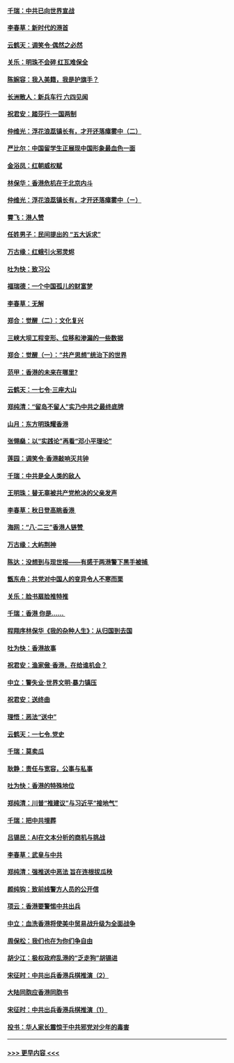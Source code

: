 #### [千瑞：中共已向世界宣战](../pages/nsc993/n11490123.md?t=08311422) 
#### [李春草：新时代的港首](../pages/nsc993/n11489864.md?t=08311422) 
#### [云鹤天：调笑令·偶然之必然](../pages/nsc993/n11489701.md?t=08311422) 
#### [关乐：明珠不会碎 红瓦难保全](../pages/nsc993/n11489647.md?t=08311422) 
#### [陈婉容：我入美籍，我是护旗手？](../pages/nsc993/n11487908.md?t=08311422) 
#### [长洲散人：新兵车行 六四见闻](../pages/nsc993/n11487729.md?t=08311422) 
#### [祝君安：踏莎行‧一国两制](../pages/nsc993/n11487699.md?t=08311422) 
#### [仲维光：浮花浪蕊镇长有，才开还落瘴雾中（二）](../pages/nsc993/n11483286.md?t=08311422) 
#### [严比尔：中国留学生正展现中国形象最血色一面](../pages/nsc993/n11485145.md?t=08311422) 
#### [金浴凤：红朝威权赋](../pages/nsc993/n11485191.md?t=08311422) 
#### [林保华：香港危机在于北京内斗](../pages/nsc993/n11484593.md?t=08311422) 
#### [仲维光：浮花浪蕊镇长有，才开还落瘴雾中（ㄧ）](../pages/nsc993/n11483259.md?t=08311422) 
#### [霄飞：港人赞](../pages/nsc993/n11482957.md?t=08311422) 
#### [任姓男子：民间提出的 “五大诉求”](../pages/nsc993/n11482897.md?t=08311422) 
#### [万古缘：红蛾引火邪灵烬](../pages/nsc993/n11482886.md?t=08311422) 
#### [吐为快：致习公](../pages/nsc993/n11482867.md?t=08311422) 
#### [福瑞德：一个中国孤儿的财富梦](../pages/nsc993/n11482817.md?t=08311422) 
#### [李春草：无解](../pages/nsc993/n11482791.md?t=08311422) 
#### [郑合：觉醒（二）：文化复兴](../pages/nsc993/n11478025.md?t=08311422) 
#### [三峡大坝工程变形、位移和渗漏的一些数据](../pages/nsc993/n11478232.md?t=08311422) 
#### [郑合：觉醒（一）：“共产思想”统治下的世界](../pages/nsc993/n11477663.md?t=08311422) 
#### [范甲：香港的未来在哪里?](../pages/nsc993/n11477249.md?t=08311422) 
#### [云鹤天：一七令·三座大山](../pages/nsc993/n11477192.md?t=08311422) 
#### [郑纯清：“留岛不留人”实乃中共之最终底牌](../pages/nsc993/n11476160.md?t=08311422) 
#### [山月：东方明珠耀香港](../pages/nsc993/n11476077.md?t=08311422) 
#### [张翎燊：以“实践论”再看“邓小平理论”](../pages/nsc993/n11475733.md?t=08311422) 
#### [莲园：调笑令‧香港敲响灭共钟](../pages/nsc993/n11475723.md?t=08311422) 
#### [千瑞：中共是全人类的敌人](../pages/nsc993/n11475329.md?t=08311422) 
#### [王明珠：替无辜被共产党枪决的父亲发声](../pages/nsc993/n11474570.md?t=08311422) 
#### [李春草：秋日登高眺香港 ](../pages/nsc993/n11474491.md?t=08311422) 
#### [海网：“八·二三”香港人链赞 ](../pages/nsc993/n11474538.md?t=08311422) 
#### [万古缘：大屿荆神](../pages/nsc993/n11474401.md?t=08311422) 
#### [陈达：没想到与现世报——有感于两港警下黑手被捕 ](../pages/nsc993/n11472557.md?t=08311422) 
#### [甑东舟：共党对中国人的变异令人不寒而栗](../pages/nsc993/n11472496.md?t=08311422) 
#### [关乐：脸书扇脸推特推](../pages/nsc993/n11472488.md?t=08311422) 
#### [千瑞：香港  你是…… ](../pages/nsc993/n11472459.md?t=08311422) 
#### [程翔序林保华《我的杂种人生》：从归国到去国](../pages/nsc993/n11472369.md?t=08311422) 
#### [吐为快：香港故事](../pages/nsc993/n11471931.md?t=08311422) 
#### [祝君安：渔家傲‧香港，在给谁机会？](../pages/nsc993/n11469718.md?t=08311422) 
#### [中立：警失业‧世界文明‧暴力镇压](../pages/nsc993/n11467566.md?t=08311422) 
#### [祝君安：送终曲](../pages/nsc993/n11467546.md?t=08311422) 
#### [理悟：恶法“送中”](../pages/nsc993/n11467290.md?t=08311422) 
#### [云鹤天：一七令.党史](../pages/nsc993/n11464122.md?t=08311422) 
#### [千瑞：莫卖瓜](../pages/nsc993/n11463014.md?t=08311422) 
#### [耿静：责任与宽容，公事与私事](../pages/nsc993/n11462810.md?t=08311422) 
#### [吐为快：香港的特殊地位](../pages/nsc993/n11462562.md?t=08311422) 
#### [郑纯清：川普“推建议”与习近平“接地气”](../pages/nsc993/n11461683.md?t=08311422) 
#### [千瑞：把中共埋葬](../pages/nsc993/n11461658.md?t=08311422) 
#### [吕锡民：AI在文本分析的商机与挑战](../pages/nsc993/n11460607.md?t=08311422) 
#### [李春草：武皇与中共](../pages/nsc993/n11460589.md?t=08311422) 
#### [郑纯清：强推送中恶法 旨在连根拔瓜秧](../pages/nsc993/n11460526.md?t=08311422) 
#### [颜纯钩：致前线警方人员的公开信](../pages/nsc993/n11459564.md?t=08311422) 
#### [项云：香港要警惕中共出兵](../pages/nsc993/n11459530.md?t=08311422) 
#### [中立：血洗香港将使美中贸易战升级为全面战争](../pages/nsc993/n11459717.md?t=08311422) 
#### [周保松：我们也在为你们争自由](../pages/nsc993/n11459087.md?t=08311422) 
#### [胡少江：极权政府乱港的“乏走狗”胡锡进](../pages/nsc993/n11459051.md?t=08311422) 
#### [宋征时：中共出兵香港兵棋推演（2）](../pages/nsc993/n11458306.md?t=08311422) 
#### [大陆同胞应香港同胞书](../pages/nsc993/n11457241.md?t=08311422) 
#### [宋征时：中共出兵香港兵棋推演（1）](../pages/nsc993/n11455979.md?t=08311422) 
#### [投书：华人家长震惊于中共邪党对少年的毒害](../pages/nsc993/n11454664.md?t=08311422) 

----
#### [ >>> 更早内容 <<< ](../indexes/nsc993-earlier.md)

